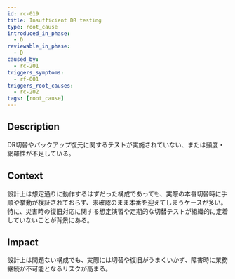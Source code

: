 ```yaml
---
id: rc-019
title: Insufficient DR testing
type: root_cause
introduced_in_phase:
  - D
reviewable_in_phase:
  - D
caused_by:
  - rc-201
triggers_symptoms:
  - rf-001
triggers_root_causes:
  - rc-202
tags: [root_cause]
---
```


## Description
DR切替やバックアップ復元に関するテストが実施されていない、または頻度・網羅性が不足している。

## Context
設計上は想定通りに動作するはずだった構成であっても、実際の本番切替時に手順や挙動が検証されておらず、未確認のまま本番を迎えてしまうケースが多い。  
特に、災害時の復旧対応に関する想定演習や定期的な切替テストが組織的に定着していないことが背景にある。

## Impact
設計上は問題ない構成でも、実際には切替や復旧がうまくいかず、障害時に業務継続が不可能となるリスクが高まる。